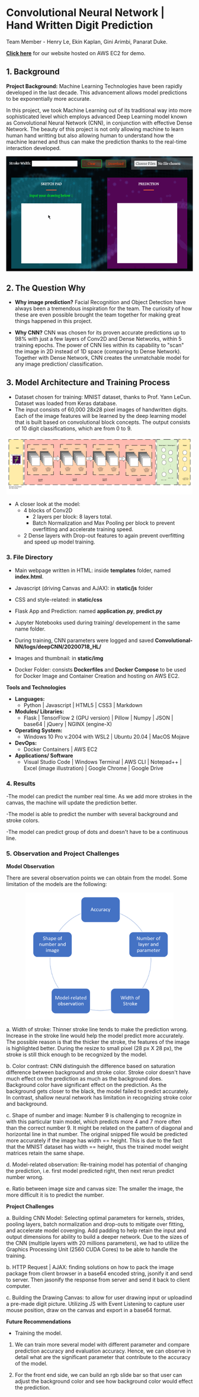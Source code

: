 # Convolutional Neural Network | Hand Written Digit Prediction</div>

Team Member - Henry Le, Ekin Kaplan, Gini Arimbi, Panarat Duke.


<a href="http://3.20.237.129/">**Click here**</a> for our website hosted on AWS EC2 for demo.

## 1. Background 

**Project Background:** Machine Learning Technologies have been rapidly developed in the last decade. This advancement allows model predictions to be exponentially more accurate.

In this project, we took Machine Learning out of its traditional way into more sophisticated level which employs advanced Deep Learning model known as Convolutional Neural Network (CNN), in conjunction with effective Dense Network. The beauty of this project is not only allowing machine to learn human hand writting but also allowing human to understand how the machine learned and thus can make the prediction thanks to the real-time interaction developed.


<img src="./static/assets/img/readme/demo.gif" alt="please go to image folder for this pic">


## 2. The Question Why

* **Why image prediction?** Facial Recognition and Object Detection have always been a tremendous inspiration for the team. The curiosity of how these are even possible brought the team together for making great things happened in this project.


* **Why CNN?** CNN was chosen for its proven accurate predictions up to 98% with just a few layers of Conv2D and Dense Networks, within 5 training epochs. The power of CNN lies within its capability to "scan" the image in 2D instead of 1D space (comparing to Dense Network). Together with Dense Network, CNN creates the unmatchable model for any image prediction/ classification.


## 3. Model Architecture and Training Process
* Dataset chosen for training: MNIST dataset, thanks to Prof. Yann LeCun. Dataset was loaded from Keras database.
* The input consists of 60,000 28x28 pixel images of handwritten digits. Each of the image features will be learned by the deep learning model that is built based on convolutional block concepts. The output consists of 10 digit classifications, which are from 0 to 9. 

<img src="./static/assets/img/readme/model_architecture.png" alt="please go to image folder for this pic">

* A closer look at the model:
    * 4 blocks of Conv2D
        * 2 layers per block: 8 layers total.
        * Batch Normalization and Max Pooling per block to prevent overfitting and accelerate training speed.
    * 2 Dense layers with Drop-out features to again prevent overfitting and speed up model training.

### 3. File Directory

* Main webpage written in HTML: inside **templates** folder, named **index.html**.

* Javascript (driving Canvas and AJAX): in **static/js** folder

* CSS and style-related: in  **static/css**

* Flask App and Prediction: named **application.py**,  **predict.py**

* Jupyter Notebooks used during training/ developement in the same name folder.

* During training, CNN parameters were logged and saved **Convolutional-NN/logs/deepCNN/20200718_HL/**

* Images and thumbnail: in **static/img**

* Docker Folder: consists **Dockerfiles** and **Docker Compose** to be used for Docker Image and Container Creation and hosting on AWS EC2. 


**Tools and Technologies**  

* **Languages:**
    *  Python | Javascript | HTML5 |  CSS3 | Markdown
* **Modules/ Libraries:**
    * Flask | TensorFlow 2 (GPU version) | Pillow | Numpy | JSON | base64 | jQuery | NGINX (engine-X)
* **Operating System:**
    * Windows 10 Pro v.2004 with WSL2 | Ubuntu 20.04 | MacOS Mojave
* **DevOps:**
    * Docker Containers | AWS EC2
* **Applications/ Software**
    * Visual Studio Code | Windows Terminal | AWS CLI | Notepad++ | Excel (image illustration) | Google Chrome | Google Drive


### 4. Results 

-The model can predict the number real time. As we add more strokes in the canvas, the machine will update the prediction better.  

-The model is able to predict the number with several background and stroke colors. 

-The model can predict group of dots and doesn't have to be a continuous line. 



### 5. Observation and Project Challenges


**Model Observation** 

There are several observation points we can obtain from the model. Some limitation of the models are the following: 

<p align="center">
    <img src="./static/assets/img/readme/model_observation.PNG" width="400px"/>
</p>

a. Width of stroke: Thinner stroke line tends to make the prediction wrong. Increase in the stroke line would help the model predict more accurately. The possible reason is that the thicker the stroke, the features of the image is highlighted better. During the resize to small pixel (28 px X 28 px), the stroke is still thick enough to be recognized by the model.

b. Color contrast: CNN distinguish the difference based on saturation difference between background and stroke color. Stroke color doesn't have much effect on the prediction as much as the background does. Background color have significant effect on the prediction. As the background gets closer to the black, the model failed to predict accurately. In contrast, shallow neural network has limitation in recognizing stroke color and background.

c. Shape of number and image:
Number 9 is challenging to recognize in with this particular train model, which predicts more 4 and 7 more often than the correct number 9. It might be related on the pattern of diagonal and horizontal line in that number.
The original snipped file would be predicted more accurately if the image has width == height. This is due to the fact that the MNIST dataset has width == height, thus the trained model weight matrices retain the same shape.

d. Model-related observation: Re-training model has potential of changing the prediction, i.e. first model predicted right, then next rerun predict number wrong.

e. Ratio between image size and canvas size: The smaller the image, the more difficult it is to predict the number. 



**Project Challenges** 

a. Building CNN Model:
Selecting optimal parameters for kernels, strides, pooling layers, batch normalization and drop-outs to mitigate over fitting, and accelerate model coverging.
Add padding to help retain the input and output dimensions for ability to build a deeper network.
Due to the sizes of the CNN (multiple layers with 20 millions parameters), we had to utilize the Graphics Processing Unit (2560 CUDA Cores) to be able to handle the training.

b. HTTP Request | AJAX: finding solutions on how to pack the image package from client browser in a base64 encoded string, jsonify it and send to server. Then jasonify the response from server and send it back to client computer.

c. Building the Drawing Canvas: to allow for user drawing input or uploadind a pre-made digit picture. Utilizing JS with Event Listening to capture user mouse position, draw on the canvas and export in a base64 format.


**Future Recommendations** 
* Training the model. 
1. We can train more several model with different parameter and compare prediction accuracy and evaluation accuracy. Hence, we can observe in detail what are the significant parameter that contribute to the accuracy of the model. 

2. For the front end side, we can build an rgb slide bar so that user can adjust the background color and see how background color would effect the prediction. 

